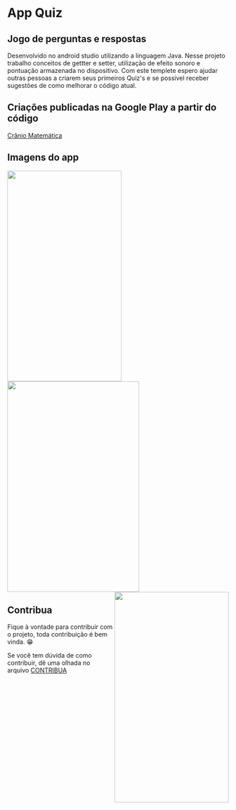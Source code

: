 # App Quiz
## Jogo de perguntas e respostas 
Desenvolvido no android studio utilizando a linguagem Java.
Nesse projeto trabalho conceitos de gettter e setter, utilização de efeito sonoro e pontuação armazenada no dispositivo. Com este templete espero ajudar outras pessoas a criarem seus primeiros Quiz's e se possível receber sugestões de como melhorar o código atual. 
## Criações publicadas na Google Play a partir do código
[Crânio Matemática](https://play.google.com/store/apps/details?id=com.fabriciocranio.app&hl=pt_BR)

## Imagens do app

<a href="url"><img src="https://github.com/fabriicioa/appQuiz/blob/master/imagens/imagem1.png" align="left" height="480" width="260" ></a>
<a href="url"><img src="https://github.com/fabriicioa/appQuiz/blob/master/imagens/imagem2.png" align="center" height="480" width="300" ></a>
<a href="url"><img src="https://github.com/fabriicioa/appQuiz/blob/master/imagens/imagem3.png" align="right" height="480" width="260" ></a>

## Contribua

Fique à vontade para contribuir com o projeto, toda contribuição é bem vinda. :grin:

Se você tem dúvida de como contribuir, dê uma olhada no arquivo [CONTRIBUA](https://github.com/fabriicioa/appQuiz/blob/master/Contribuindo.pdf)

